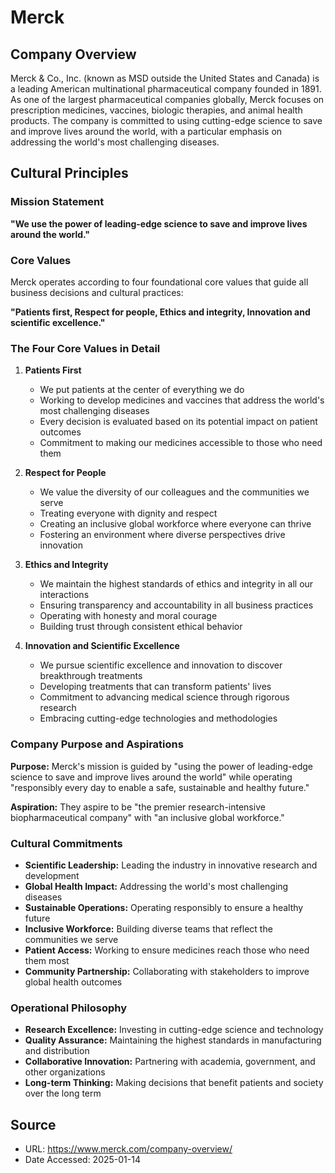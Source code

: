 # Merck

## Company Overview

Merck & Co., Inc. (known as MSD outside the United States and Canada) is a leading American multinational pharmaceutical company founded in 1891. As one of the largest pharmaceutical companies globally, Merck focuses on prescription medicines, vaccines, biologic therapies, and animal health products. The company is committed to using cutting-edge science to save and improve lives around the world, with a particular emphasis on addressing the world's most challenging diseases.

## Cultural Principles

### Mission Statement

**"We use the power of leading-edge science to save and improve lives around the world."**

### Core Values

Merck operates according to four foundational core values that guide all business decisions and cultural practices:

**"Patients first, Respect for people, Ethics and integrity, Innovation and scientific excellence."**

### The Four Core Values in Detail

1. **Patients First**
   - We put patients at the center of everything we do
   - Working to develop medicines and vaccines that address the world's most challenging diseases
   - Every decision is evaluated based on its potential impact on patient outcomes
   - Commitment to making our medicines accessible to those who need them

2. **Respect for People**
   - We value the diversity of our colleagues and the communities we serve
   - Treating everyone with dignity and respect
   - Creating an inclusive global workforce where everyone can thrive
   - Fostering an environment where diverse perspectives drive innovation

3. **Ethics and Integrity**
   - We maintain the highest standards of ethics and integrity in all our interactions
   - Ensuring transparency and accountability in all business practices
   - Operating with honesty and moral courage
   - Building trust through consistent ethical behavior

4. **Innovation and Scientific Excellence**
   - We pursue scientific excellence and innovation to discover breakthrough treatments
   - Developing treatments that can transform patients' lives
   - Commitment to advancing medical science through rigorous research
   - Embracing cutting-edge technologies and methodologies

### Company Purpose and Aspirations

**Purpose:** Merck's mission is guided by "using the power of leading-edge science to save and improve lives around the world" while operating "responsibly every day to enable a safe, sustainable and healthy future."

**Aspiration:** They aspire to be "the premier research-intensive biopharmaceutical company" with "an inclusive global workforce."

### Cultural Commitments

- **Scientific Leadership:** Leading the industry in innovative research and development
- **Global Health Impact:** Addressing the world's most challenging diseases
- **Sustainable Operations:** Operating responsibly to ensure a healthy future
- **Inclusive Workforce:** Building diverse teams that reflect the communities we serve
- **Patient Access:** Working to ensure medicines reach those who need them most
- **Community Partnership:** Collaborating with stakeholders to improve global health outcomes

### Operational Philosophy

- **Research Excellence:** Investing in cutting-edge science and technology
- **Quality Assurance:** Maintaining the highest standards in manufacturing and distribution
- **Collaborative Innovation:** Partnering with academia, government, and other organizations
- **Long-term Thinking:** Making decisions that benefit patients and society over the long term

## Source
- URL: https://www.merck.com/company-overview/
- Date Accessed: 2025-01-14